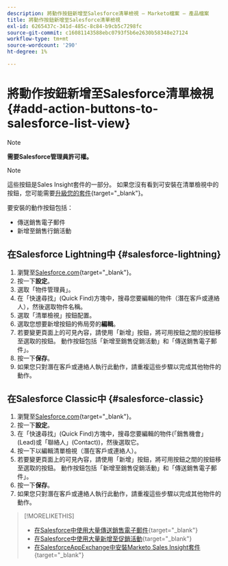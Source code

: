 ```yaml
---
description: 將動作按鈕新增至Salesforce清單檢視 — Marketo檔案 — 產品檔案
title: 將動作按鈕新增至Salesforce清單檢視
exl-id: 6265437c-341d-485c-8c84-b9cb5c7298fc
source-git-commit: c16081143588ebc0793f5b6e2630b58348e27124
workflow-type: tm+mt
source-wordcount: '290'
ht-degree: 1%

---
```


# 將動作按鈕新增至Salesforce清單檢視 {#add-action-buttons-to-salesforce-list-view}

>[!NOTE]
>
>**需要Salesforce管理員許可權。**

>[!NOTE]
>
>這些按鈕是Sales Insight套件的一部分。 如果您沒有看到可安裝在清單檢視中的按鈕，您可能需要[升級您的套件](/help/marketo/product-docs/marketo-sales-insight/msi-for-salesforce/upgrading/upgrading-your-msi-package.md){target="_blank"}。

要安裝的動作按鈕包括：

* 傳送銷售電子郵件
* 新增至銷售行銷活動

## 在Salesforce Lightning中 {#salesforce-lightning}

1. 瀏覽至[Salesforce.com](https://salesforce.com){target="_blank"}。
1. 按一下&#x200B;**設定**。
1. 選取「物件管理員」。
1. 在「快速尋找」(Quick Find)方塊中，搜尋您要編輯的物件（潛在客戶或連絡人），然後選取物件名稱。
1. 選取「清單檢視」按鈕配置。
1. 選取您想要新增按鈕的佈局旁的&#x200B;**編輯**。
1. 若要變更頁面上的可見內容，請使用「新增」按鈕，將可用按鈕之間的按鈕移至選取的按鈕。 動作按鈕包括「新增至銷售促銷活動」和「傳送銷售電子郵件」。
1. 按一下&#x200B;**保存**。
1. 如果您只對潛在客戶或連絡人執行此動作，請重複這些步驟以完成其他物件的動作。

## 在Salesforce Classic中 {#salesforce-classic}

1. 瀏覽至[Salesforce.com](https://salesforce.com){target="_blank"}。
1. 按一下&#x200B;**設定**。
1. 在「快速尋找」(Quick Find)方塊中，搜尋您要編輯的物件(「銷售機會」(Lead)或「聯絡人」(Contact))，然後選取它。
1. 按一下以編輯清單檢視（潛在客戶或連絡人）。
1. 若要變更頁面上的可見內容，請使用「新增」按鈕，將可用按鈕之間的按鈕移至選取的按鈕。 動作按鈕包括「新增至銷售促銷活動」和「傳送銷售電子郵件」。
1. 按一下&#x200B;**保存**。
1. 如果您只對潛在客戶或連絡人執行此動作，請重複這些步驟以完成其他物件的動作。

>[!MORELIKETHIS]
>
>* [在Salesforce中使用大量傳送銷售電子郵件](/help/marketo/product-docs/marketo-sales-insight/actions/crm/actions-in-salesforce/using-bulk-send-sales-email-in-salesforce.md){target="_blank"}
>* [在Salesforce中使用大量新增至促銷活動](/help/marketo/product-docs/marketo-sales-insight/actions/crm/actions-in-salesforce/using-bulk-add-to-sales-campaign-in-salesforce.md){target="_blank"}
>* [在SalesforceAppExchange中安裝Marketo Sales Insight套件](/help/marketo/product-docs/marketo-sales-insight/msi-for-salesforce/installation/install-marketo-sales-insight-package-in-salesforce-appexchange.md){target="_blank"}
